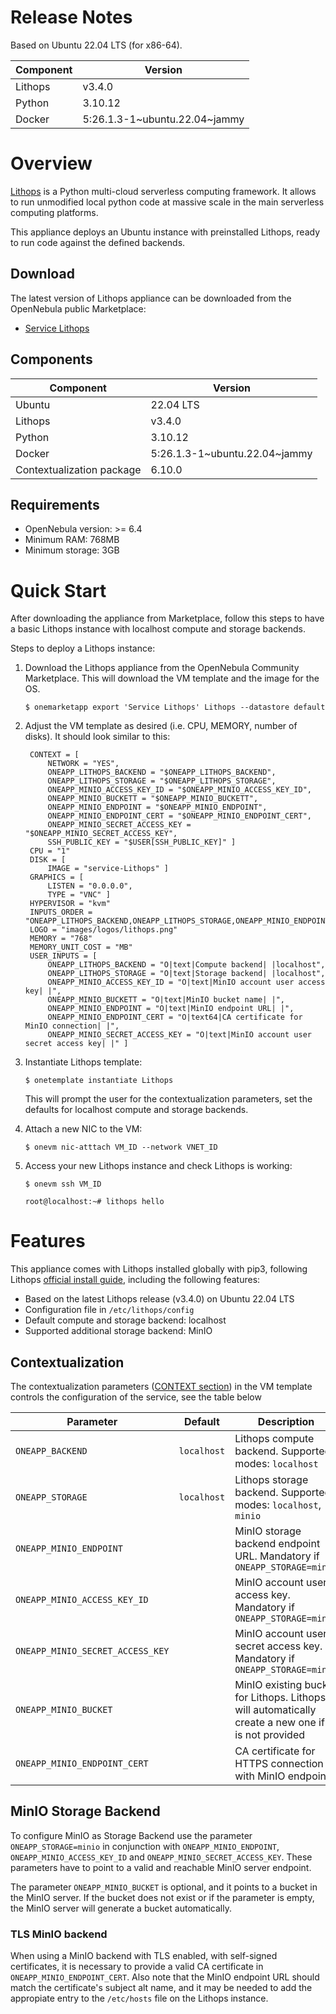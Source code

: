 # Release Notes

Based on Ubuntu 22.04 LTS (for x86-64).

| Component | Version |
| --------- | ------- |
| Lithops   | v3.4.0  |
| Python    | 3.10.12 |
| Docker    | 5:26.1.3-1\~ubuntu.22.04~jammy |

# Overview

[Lithops](https://lithops-cloud.github.io/docs/) is a Python multi-cloud serverless computing framework. It allows to run unmodified local python code at massive scale in the main serverless computing platforms.

This appliance deploys an Ubuntu instance with preinstalled Lithops, ready to run code against the defined backends.

## Download

The latest version of Lithops appliance can be downloaded from the OpenNebula public Marketplace:

* [Service Lithops](https://community-marketplace.opennebula.io/appliance/695ab19e-23dc-11ef-a2b8-59beec9fdf86)

## Components

| Component                 | Version   |
| ------------------------- | --------- |
| Ubuntu                    | 22.04 LTS |
| Lithops                   | v3.4.0    |
| Python                    | 3.10.12   |
| Docker                    | 5:26.1.3-1\~ubuntu.22.04\~jammy |
| Contextualization package | 6.10.0    |


## Requirements

* OpenNebula version: >= 6.4
* Minimum RAM: 768MB
* Minimum storage: 3GB

# Quick Start

After downloading the appliance from Marketplace, follow this steps to have a basic Lithops instance with localhost compute and storage backends.

Steps to deploy a Lithops instance:
1. Download the Lithops appliance from the OpenNebula Community Marketplace. This will download the VM template and the image for the OS.
   ```
   $ onemarketapp export 'Service Lithops' Lithops --datastore default
   ```

2. Adjust the VM template as desired (i.e. CPU, MEMORY, number of disks). It should look similar to this:
   ```
    CONTEXT = [
        NETWORK = "YES",
        ONEAPP_LITHOPS_BACKEND = "$ONEAPP_LITHOPS_BACKEND",
        ONEAPP_LITHOPS_STORAGE = "$ONEAPP_LITHOPS_STORAGE",
        ONEAPP_MINIO_ACCESS_KEY_ID = "$ONEAPP_MINIO_ACCESS_KEY_ID",
        ONEAPP_MINIO_BUCKETT = "$ONEAPP_MINIO_BUCKETT",
        ONEAPP_MINIO_ENDPOINT = "$ONEAPP_MINIO_ENDPOINT",
        ONEAPP_MINIO_ENDPOINT_CERT = "$ONEAPP_MINIO_ENDPOINT_CERT",
        ONEAPP_MINIO_SECRET_ACCESS_KEY = "$ONEAPP_MINIO_SECRET_ACCESS_KEY",
        SSH_PUBLIC_KEY = "$USER[SSH_PUBLIC_KEY]" ]
    CPU = "1"
    DISK = [
        IMAGE = "service-Lithops" ]
    GRAPHICS = [
        LISTEN = "0.0.0.0",
        TYPE = "VNC" ]
    HYPERVISOR = "kvm"
    INPUTS_ORDER = "ONEAPP_LITHOPS_BACKEND,ONEAPP_LITHOPS_STORAGE,ONEAPP_MINIO_ENDPOINT,ONEAPP_MINIO_ACCESS_KEY_ID,ONEAPP_MINIO_SECRET_ACCESS_KEY,ONEAPP_MINIO_BUCKETT,ONEAPP_MINIO_ENDPOINT_CERT"
    LOGO = "images/logos/lithops.png"
    MEMORY = "768"
    MEMORY_UNIT_COST = "MB"
    USER_INPUTS = [
        ONEAPP_LITHOPS_BACKEND = "O|text|Compute backend| |localhost",
        ONEAPP_LITHOPS_STORAGE = "O|text|Storage backend| |localhost",
        ONEAPP_MINIO_ACCESS_KEY_ID = "O|text|MinIO account user access key| |",
        ONEAPP_MINIO_BUCKETT = "O|text|MinIO bucket name| |",
        ONEAPP_MINIO_ENDPOINT = "O|text|MinIO endpoint URL| |",
        ONEAPP_MINIO_ENDPOINT_CERT = "O|text64|CA certificate for MinIO connection| |",
        ONEAPP_MINIO_SECRET_ACCESS_KEY = "O|text|MinIO account user secret access key| |" ]
   ```
3. Instantiate Lithops template:
   ```
   $ onetemplate instantiate Lithops
   ```
   This will prompt the user for the contextualization parameters, set the defaults for localhost compute and storage backends.
4. Attach a new NIC to the VM:
   ```
   $ onevm nic-atttach VM_ID --network VNET_ID
   ```
5. Access your new Lithops instance and check Lithops is working:
   ```
   $ onevm ssh VM_ID

   root@localhost:~# lithops hello
   ```

# Features

This appliance comes with Lithops installed globally with pip3, following Lithops [official install guide](https://lithops-cloud.github.io/docs/source/install_lithops.html), including the following features:

- Based on the latest Lithops release (v3.4.0) on Ubuntu 22.04 LTS
- Configuration file in ``/etc/lithops/config``
- Default compute and storage backend: localhost
- Supported additional storage backend: MinIO

## Contextualization
The contextualization parameters ([CONTEXT section](https://docs.opennebula.io/stable/management_and_operations)) in the VM template controls the configuration of the service, see the table below

| Parameter                          | Default       | Description                                                                                          |
| ---------------------------------- | ------------- | ---------------------------------------------------------------------------------------------------- |
| ``ONEAPP_BACKEND``                 | ``localhost`` | Lithops compute backend. Supported modes: ``localhost``                                              |
| ``ONEAPP_STORAGE``                 | ``localhost`` | Lithops storage backend. Supported modes: ``localhost``, ``minio``                                   |
| ``ONEAPP_MINIO_ENDPOINT``          |               | MinIO storage backend endpoint URL. Mandatory if ``ONEAPP_STORAGE=minio``                            |
| ``ONEAPP_MINIO_ACCESS_KEY_ID``     |               | MinIO account user access key. Mandatory if ``ONEAPP_STORAGE=minio``                                 |
| ``ONEAPP_MINIO_SECRET_ACCESS_KEY`` |               | MinIO account user secret access key. Mandatory if ``ONEAPP_STORAGE=minio``                          |
| ``ONEAPP_MINIO_BUCKET``           |               | MinIO existing bucket for Lithops. Lithops will automatically create a new one if it is not provided |
| ``ONEAPP_MINIO_ENDPOINT_CERT``     |               | CA certificate for HTTPS connection with MinIO endpoint                                              |

## MinIO Storage Backend

To configure MinIO as Storage Backend use the parameter ``ONEAPP_STORAGE=minio`` in conjunction with ``ONEAPP_MINIO_ENDPOINT``, ``ONEAPP_MINIO_ACCESS_KEY_ID`` and ``ONEAPP_MINIO_SECRET_ACCESS_KEY``. These parameters have to point to a valid and reachable MinIO server endpoint.

The parameter ``ONEAPP_MINIO_BUCKET`` is optional, and it points to a bucket in the MinIO server. If the bucket does not exist or if the parameter is empty, the MinIO server will generate a bucket automatically.

### TLS MinIO backend

When using a MinIO backend with TLS enabled, with self-signed certificates, it is necessary to provide a valid CA certificate in ``ONEAPP_MINIO_ENDPOINT_CERT``. Also note that the MinIO endpoint URL should match the certificate's subject alt name, and it may be needed to add the appropiate entry to the ``/etc/hosts`` file on the Lithops instance.
